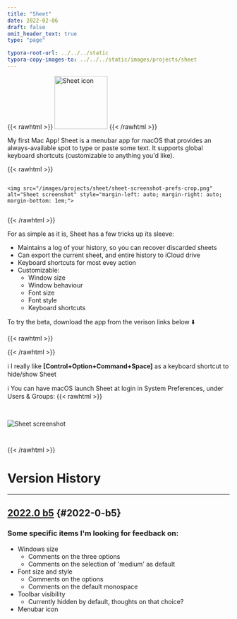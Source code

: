 ```yaml
---
title: "Sheet"
date: 2022-02-06
draft: false
omit_header_text: true
type: "page"

typora-root-url: ../../../static
typora-copy-images-to: ../../../static/images/projects/sheet
---
```


{{< rawhtml >}}
<img src="/images/projects/sheet/sheet-icon.png" alt="Sheet icon" width="120" height="120" class="center">
{{< /rawhtml >}}

My first Mac App! Sheet is a menubar app for macOS that provides an always-available spot to type or paste some text. It supports global keyboard shortcuts (customizable to anything you'd like).

{{< rawhtml >}}

<div style="display: flex; flex-wrap: wrap; align-items:center">

	<img src="/images/projects/sheet/sheet-screenshot-prefs-crop.png" alt="Sheet screenshot" style="margin-left: auto; margin-right: auto; margin-bottom: 1em;">

</div>

{{< /rawhtml >}}

For as simple as it is, Sheet has a few tricks up its sleeve:
- Maintains a log of your history, so you can recover discarded sheets
- Can export the current sheet, and entire history to iCloud drive
- Keyboard shortcuts for most evey action
- Customizable:
	- Window size
	- Window behaviour
	- Font size
	- Font style
	- Keyboard shortcuts

To try the beta, download the app from the verison links below ⬇️

{{< rawhtml >}}

<!--

<a href="">
	<img src="/images/projects/app-store.png" alt="App Store" height="50" style="margin-left: auto; margin-right: auto;">
</a>
-->
{{< /rawhtml >}}

ℹ️ I really like **[Control+Option+Command+Space]** as a keyboard shortcut to hide/show Sheet

ℹ️ You can have macOS launch Sheet at login in System Preferences, under Users & Groups:
{{< rawhtml >}}

<div style="display: flex; flex-wrap: wrap; align-items:center">

​	
	<img src="/images/projects/sheet/sheet-open-at-login.png" alt="Sheet screenshot" style="margin-left: auto; margin-right: auto; margin-bottom: 1em;">


​	
</div>

{{< /rawhtml >}}

# Version History

---

## [2022.0 b5](https://andrewflemming.net/distribution/sheet-2020.0.b5.zip) {#2022-0-b5}

### Some specific items I'm looking for feedback on:

- Windows size
	- Comments on the three options
	- Comments on the selection of 'medium' as default
- Font size and style
	- Comments on the options
	- Comments on the default monospace
- Toolbar visibility
	- Currently hidden by default, thoughts on that choice?
- Menubar icon
